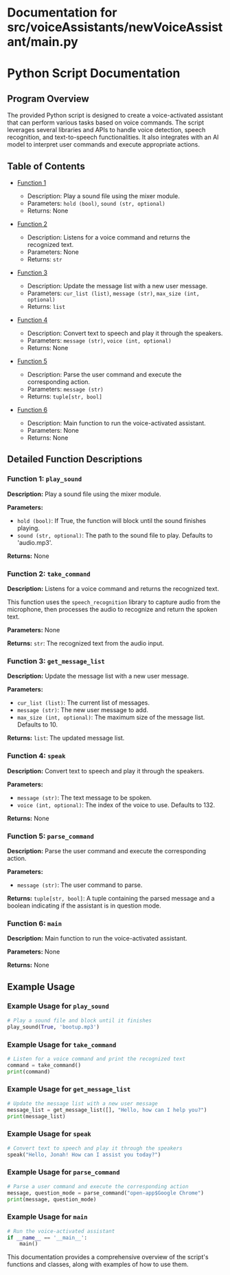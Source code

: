 # Documentation for src/voiceAssistants/newVoiceAssistant/main.py

# Python Script Documentation

## Program Overview

The provided Python script is designed to create a voice-activated assistant that can perform various tasks based on voice commands. The script leverages several libraries and APIs to handle voice detection, speech recognition, and text-to-speech functionalities. It also integrates with an AI model to interpret user commands and execute appropriate actions.

## Table of Contents

- [Function 1](#play_sound)
    - Description: Play a sound file using the mixer module.
    - Parameters: `hold (bool)`, `sound (str, optional)`
    - Returns: None

- [Function 2](#take_command)
    - Description: Listens for a voice command and returns the recognized text.
    - Parameters: None
    - Returns: `str`

- [Function 3](#get_message_list)
    - Description: Update the message list with a new user message.
    - Parameters: `cur_list (list)`, `message (str)`, `max_size (int, optional)`
    - Returns: `list`

- [Function 4](#speak)
    - Description: Convert text to speech and play it through the speakers.
    - Parameters: `message (str)`, `voice (int, optional)`
    - Returns: None

- [Function 5](#parse_command)
    - Description: Parse the user command and execute the corresponding action.
    - Parameters: `message (str)`
    - Returns: `tuple[str, bool]`

- [Function 6](#main)
    - Description: Main function to run the voice-activated assistant.
    - Parameters: None
    - Returns: None

## Detailed Function Descriptions

### Function 1: `play_sound`

**Description:** Play a sound file using the mixer module.

**Parameters:**
- `hold (bool)`: If True, the function will block until the sound finishes playing.
- `sound (str, optional)`: The path to the sound file to play. Defaults to 'audio.mp3'.

**Returns:** None

### Function 2: `take_command`

**Description:** Listens for a voice command and returns the recognized text.

This function uses the `speech_recognition` library to capture audio from the microphone, then processes the audio to recognize and return the spoken text.

**Parameters:** None

**Returns:** `str`: The recognized text from the audio input.

### Function 3: `get_message_list`

**Description:** Update the message list with a new user message.

**Parameters:**
- `cur_list (list)`: The current list of messages.
- `message (str)`: The new user message to add.
- `max_size (int, optional)`: The maximum size of the message list. Defaults to 10.

**Returns:** `list`: The updated message list.

### Function 4: `speak`

**Description:** Convert text to speech and play it through the speakers.

**Parameters:**
- `message (str)`: The text message to be spoken.
- `voice (int, optional)`: The index of the voice to use. Defaults to 132.

**Returns:** None

### Function 5: `parse_command`

**Description:** Parse the user command and execute the corresponding action.

**Parameters:**
- `message (str)`: The user command to parse.

**Returns:** `tuple[str, bool]`: A tuple containing the parsed message and a boolean indicating if the assistant is in question mode.

### Function 6: `main`

**Description:** Main function to run the voice-activated assistant.

**Parameters:** None

**Returns:** None

## Example Usage

### Example Usage for `play_sound`

```python
# Play a sound file and block until it finishes
play_sound(True, 'bootup.mp3')
```

### Example Usage for `take_command`

```python
# Listen for a voice command and print the recognized text
command = take_command()
print(command)
```

### Example Usage for `get_message_list`

```python
# Update the message list with a new user message
message_list = get_message_list([], "Hello, how can I help you?")
print(message_list)
```

### Example Usage for `speak`

```python
# Convert text to speech and play it through the speakers
speak("Hello, Jonah! How can I assist you today?")
```

### Example Usage for `parse_command`

```python
# Parse a user command and execute the corresponding action
message, question_mode = parse_command("open-app$Google Chrome")
print(message, question_mode)
```

### Example Usage for `main`

```python
# Run the voice-activated assistant
if __name__ == '__main__':
    main()
```

This documentation provides a comprehensive overview of the script's functions and classes, along with examples of how to use them.